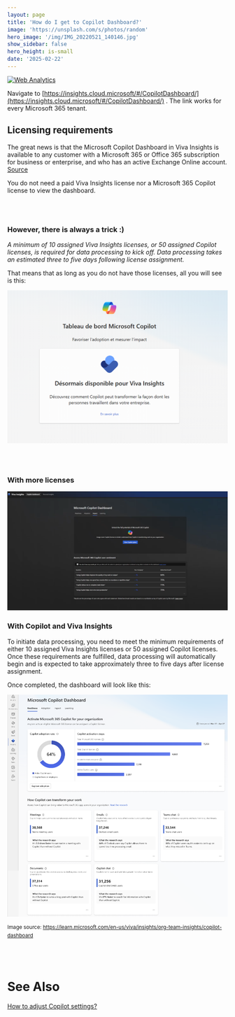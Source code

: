 ```yaml
---
layout: page
title: 'How do I get to Copilot Dashboard?'
image: 'https://unsplash.com/s/photos/random'
hero_image: '/img/IMG_20220521_140146.jpg'
show_sidebar: false
hero_height: is-small
date: '2025-02-22'
---
```


<!-- Default Statcounter code for Copilot-all
https://powershellscripts.github.io/articles/en/copilot/controlsystem/
-->
<script type="text/javascript">
var sc_project=13093998; 
var sc_invisible=0; 
var sc_security="3e9d4e7b"; 
var sc_client_storage="disabled"; 
</script>
<script type="text/javascript"
src="https://www.statcounter.com/counter/counter.js"
async></script>
<noscript><div class="statcounter"><a title="Web Analytics"
href="https://statcounter.com/" target="_blank"><img
class="statcounter"
src="https://c.statcounter.com/13093998/0/3e9d4e7b/1/"
alt="Web Analytics"
referrerPolicy="no-referrer-when-downgrade"></a></div></noscript>
<!-- End of Statcounter Code -->


Navigate to [https://insights.cloud.microsoft/#/CopilotDashboard/](https://insights.cloud.microsoft/#/CopilotDashboard/) . The link works for every Microsoft 365 tenant.


## Licensing requirements

The great news is that the Microsoft Copilot Dashboard in Viva Insights is available to any customer with a Microsoft 365 or Office 365 subscription for business or enterprise, and who has an active Exchange Online account. [Source](https://learn.microsoft.com/en-us/viva/insights/org-team-insights/copilot-dashboard)

You do not need a paid Viva Insights license nor a Microsoft 365 Copilot license to view the dashboard. 


<br/><br/>

### However, there is always a trick :) 

<i>A minimum of 10 assigned Viva Insights licenses, or 50 assigned Copilot licenses, is required for data processing to kick off. Data processing takes an estimated three to five days following license assignment.</i>

That means that as long as you do not have those licenses, all you will see is this:



<img src="/articles/img/copilot12.png" width="700" alt="copilot dashbaord">


<br/><br/>

### With more licenses


<img src="/articles/img/copilot22.png" width="700" alt="copilot dashbaord">


### With Copilot and Viva Insights 

To initiate data processing, you need to meet the minimum requirements of either 10 assigned Viva Insights licenses or 50 assigned Copilot licenses. Once these requirements are fulfilled, data processing will automatically begin and is expected to take approximately three to five days after license assignment.

Once completed, the dashboard will look like this:

<img src="/articles/img/copilot14.png" width="700" alt="copilot dashbaord">

<sup>Image source: https://learn.microsoft.com/en-us/viva/insights/org-team-insights/copilot-dashboard </sup>

<br/><br/>




# See Also

[How to adjust Copilot settings?](https://powershellscripts.github.io/articles/en/copilot/adjustcopilotsettings/)
